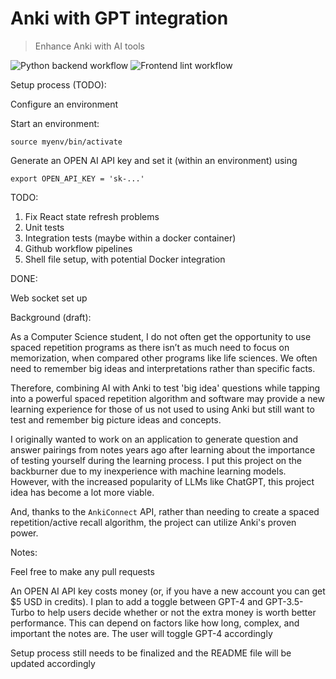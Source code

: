 # Anki with GPT integration

> Enhance Anki with AI tools
> 
![Python backend workflow](https://github.com/ryanarnouk/AnkiGPTIntegration/actions/workflows/build-and-test-pipeline.yaml/badge.svg)
![Frontend lint workflow](https://github.com/ryanarnouk/AnkiGPTIntegration/actions/workflows/frontend-linter-pipeline.yaml/badge.svg)


Setup process (TODO): 

Configure an environment

Start an environment: 

```commandline
source myenv/bin/activate
```

Generate an OPEN AI API key and set it (within an environment) using 
```commandline
export OPEN_API_KEY = 'sk-...'
```


TODO: 
1. Fix React state refresh problems
2. Unit tests
3. Integration tests (maybe within a docker container)
4. Github workflow pipelines
5. Shell file setup, with potential Docker integration

DONE:

Web socket set up 


Background (draft): 

As a Computer Science student, I do not often get the opportunity to use spaced repetition programs as there isn’t as much need to focus on memorization, when compared other programs like life sciences. We often need to remember big ideas and interpretations rather than specific facts.

Therefore, combining AI with Anki to test 'big idea' questions while tapping into a powerful spaced repetition algorithm and software may provide a new learning experience for those of us not used to using Anki but still want to test and remember big picture ideas and concepts. 

I originally wanted to work on an application to generate question and answer pairings from notes years ago after learning about the importance of testing yourself during the learning process. I put this project on the backburner due to my inexperience with machine learning models. However, with the increased popularity of LLMs like ChatGPT, this project idea has become a lot more viable. 

And, thanks to the `AnkiConnect` API, rather than needing to create a spaced repetition/active recall algorithm, the project can utilize Anki's proven power. 

Notes: 

Feel free to make any pull requests

An OPEN AI API key costs money (or, if you have a new account you can get $5 USD in credits). I plan to add a toggle between GPT-4 and GPT-3.5-Turbo to help users decide whether or not the extra money is worth better performance. This can depend on factors like how long, complex, and important the notes are. The user will toggle GPT-4 accordingly

Setup process still needs to be finalized and the README file will be updated accordingly 
